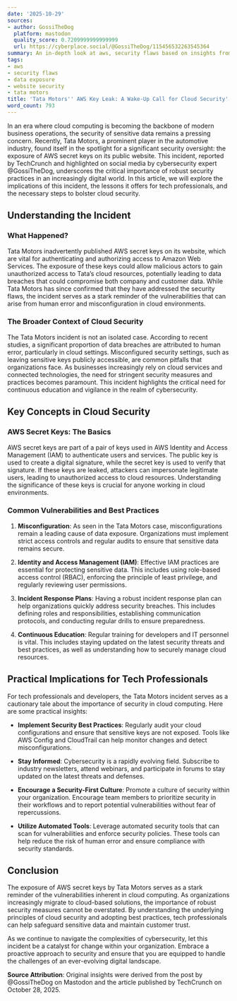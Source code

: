 ```yaml
---
date: '2025-10-29'
sources:
- author: GossiTheDog
  platform: mastodon
  quality_score: 0.7209999999999999
  url: https://cyberplace.social/@GossiTheDog/115456532263545364
summary: An in-depth look at aws, security flaws based on insights from the tech community.
tags:
- aws
- security flaws
- data exposure
- website security
- tata motors
title: 'Tata Motors'' AWS Key Leak: A Wake-Up Call for Cloud Security'
word_count: 793
---
```


In an era where cloud computing is becoming the backbone of modern business operations, the security of sensitive data remains a pressing concern. Recently, Tata Motors, a prominent player in the automotive industry, found itself in the spotlight for a significant security oversight: the exposure of AWS secret keys on its public website. This incident, reported by TechCrunch and highlighted on social media by cybersecurity expert @GossiTheDog, underscores the critical importance of robust security practices in an increasingly digital world. In this article, we will explore the implications of this incident, the lessons it offers for tech professionals, and the necessary steps to bolster cloud security.

## Understanding the Incident

### What Happened?

Tata Motors inadvertently published AWS secret keys on its website, which are vital for authenticating and authorizing access to Amazon Web Services. The exposure of these keys could allow malicious actors to gain unauthorized access to Tata’s cloud resources, potentially leading to data breaches that could compromise both company and customer data. While Tata Motors has since confirmed that they have addressed the security flaws, the incident serves as a stark reminder of the vulnerabilities that can arise from human error and misconfiguration in cloud environments.

### The Broader Context of Cloud Security

The Tata Motors incident is not an isolated case. According to recent studies, a significant proportion of data breaches are attributed to human error, particularly in cloud settings. Misconfigured security settings, such as leaving sensitive keys publicly accessible, are common pitfalls that organizations face. As businesses increasingly rely on cloud services and connected technologies, the need for stringent security measures and practices becomes paramount. This incident highlights the critical need for continuous education and vigilance in the realm of cybersecurity.

## Key Concepts in Cloud Security

### AWS Secret Keys: The Basics

AWS secret keys are part of a pair of keys used in AWS Identity and Access Management (IAM) to authenticate users and services. The public key is used to create a digital signature, while the secret key is used to verify that signature. If these keys are leaked, attackers can impersonate legitimate users, leading to unauthorized access to cloud resources. Understanding the significance of these keys is crucial for anyone working in cloud environments. 

### Common Vulnerabilities and Best Practices

1. **Misconfiguration**: As seen in the Tata Motors case, misconfigurations remain a leading cause of data exposure. Organizations must implement strict access controls and regular audits to ensure that sensitive data remains secure.

2. **Identity and Access Management (IAM)**: Effective IAM practices are essential for protecting sensitive data. This includes using role-based access control (RBAC), enforcing the principle of least privilege, and regularly reviewing user permissions.

3. **Incident Response Plans**: Having a robust incident response plan can help organizations quickly address security breaches. This includes defining roles and responsibilities, establishing communication protocols, and conducting regular drills to ensure preparedness.

4. **Continuous Education**: Regular training for developers and IT personnel is vital. This includes staying updated on the latest security threats and best practices, as well as understanding how to securely manage cloud resources.

## Practical Implications for Tech Professionals

For tech professionals and developers, the Tata Motors incident serves as a cautionary tale about the importance of security in cloud computing. Here are some practical insights:

- **Implement Security Best Practices**: Regularly audit your cloud configurations and ensure that sensitive keys are not exposed. Tools like AWS Config and CloudTrail can help monitor changes and detect misconfigurations.

- **Stay Informed**: Cybersecurity is a rapidly evolving field. Subscribe to industry newsletters, attend webinars, and participate in forums to stay updated on the latest threats and defenses.

- **Encourage a Security-First Culture**: Promote a culture of security within your organization. Encourage team members to prioritize security in their workflows and to report potential vulnerabilities without fear of repercussions.

- **Utilize Automated Tools**: Leverage automated security tools that can scan for vulnerabilities and enforce security policies. These tools can help reduce the risk of human error and ensure compliance with security standards.

## Conclusion

The exposure of AWS secret keys by Tata Motors serves as a stark reminder of the vulnerabilities inherent in cloud computing. As organizations increasingly migrate to cloud-based solutions, the importance of robust security measures cannot be overstated. By understanding the underlying principles of cloud security and adopting best practices, tech professionals can help safeguard sensitive data and maintain customer trust.

As we continue to navigate the complexities of cybersecurity, let this incident be a catalyst for change within your organization. Embrace a proactive approach to security and ensure that you are equipped to handle the challenges of an ever-evolving digital landscape.

**Source Attribution**: Original insights were derived from the post by @GossiTheDog on Mastodon and the article published by TechCrunch on October 28, 2025.